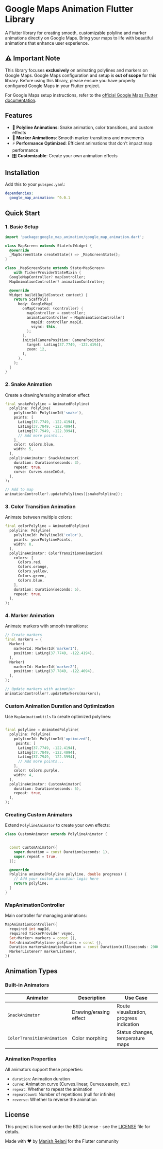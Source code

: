 # Google Maps Animation Flutter Library

A Flutter library for creating smooth, customizable polyline and marker animations directly on Google Maps. Bring your maps to life with beautiful animations that enhance user experience.

## ⚠️ Important Note

This library focuses **exclusively** on animating polylines and markers on Google Maps. Google Maps configuration and setup is **out of scope** for this library. Before using this library, please ensure you have properly configured Google Maps in your Flutter project.

For Google Maps setup instructions, refer to the [official Google Maps Flutter documentation](https://pub.dev/packages/google_maps_flutter).


## Features

- 🎨 **Polyline Animations**: Snake animation, color transitions, and custom effects
- 📍 **Marker Animations**: Smooth marker transitions and movements
- ⚡ **Performance Optimized**: Efficient animations that don't impact map performance
- 🎛️ **Customizable**: Create your own animation effects


## Installation

Add this to your `pubspec.yaml`:

```yaml
dependencies:
  google_map_animation: ^0.0.1
```

## Quick Start

### 1. Basic Setup

```dart
import 'package:google_map_animation/google_map_animation.dart';

class MapScreen extends StatefulWidget {
  @override
  _MapScreenState createState() => _MapScreenState();
}

class _MapScreenState extends State<MapScreen> 
    with TickerProviderStateMixin {
  GoogleMapController? mapController;
  MapAnimationController? animationController;

  @override
  Widget build(BuildContext context) {
    return Scaffold(
      body: GoogleMap(
        onMapCreated: (controller) {
          mapController = controller;
          animationController = MapAnimationController(
            mapId: controller.mapId,
            vsync: this,
          );
        },
        initialCameraPosition: CameraPosition(
          target: LatLng(37.7749, -122.4194),
          zoom: 12,
        ),
      ),
    );
  }
}
```

### 2. Snake Animation

Create a drawing/erasing animation effect:

```dart
final snakePolyline = AnimatedPolyline(
  polyline: Polyline(
    polylineId: PolylineId('snake'),
    points: [
      LatLng(37.7749, -122.4194),
      LatLng(37.7849, -122.4094),
      LatLng(37.7949, -122.3994),
      // Add more points...
    ],
    color: Colors.blue,
    width: 5,
  ),
  polylineAnimator: SnackAnimator(
    duration: Duration(seconds: 3),
    repeat: true,
    curve: Curves.easeInOut,
  ),
);

// Add to map
animationController?.updatePolylines({snakePolyline});
```

### 3. Color Transition Animation

Animate between multiple colors:

```dart
final colorPolyline = AnimatedPolyline(
  polyline: Polyline(
    polylineId: PolylineId('color'),
    points: yourPolylinePoints,
    width: 8,
  ),
  polylineAnimator: ColorTransitionAnimation(
    colors: [
      Colors.red,
      Colors.orange,
      Colors.yellow,
      Colors.green,
      Colors.blue,
    ],
    duration: Duration(seconds: 5),
    repeat: true,
  ),
);
```

### 4. Marker Animation

Animate markers with smooth transitions:

```dart
// Create markers
final markers = {
  Marker(
    markerId: MarkerId('marker1'),
    position: LatLng(37.7749, -122.4194),
  ),
  Marker(
    markerId: MarkerId('marker2'),
    position: LatLng(37.7849, -122.4094),
  ),
};

// Update markers with animation
animationController?.updateMarkers(markers);
```


### Custom Animation Duration and Optimization

Use `MapAnimationUtils` to create optimized polylines:

```dart

final polyline = AnimatedPolyline(
  polyline: Polyline(
    polylineId: PolylineId('optimized'),
     points: [
      LatLng(37.7749, -122.4194),
      LatLng(37.7849, -122.4094),
      LatLng(37.7949, -122.3994),
      // Add more points...
    ],
    color: Colors.purple,
    width: 4,
  ),
  polylineAnimator: CustomAnimator(
    duration: Duration(seconds: 5),
    repeat: true,
  ),
);
```

### Creating Custom Animators

Extend `PolylineAnimator` to create your own effects:

```dart
class CustomAnimator extends PolylineAnimator {
 

  const CustomAnimator({
    super.duration = const Duration(seconds: 1),
    super.repeat = true,
  });

  @override
  Polyline animate(Polyline polyline, double progress) {
    // Add your custom animation logic here
    return polyline;
  }
}
```



### MapAnimationController

Main controller for managing animations:

```dart
MapAnimationController({
  required int mapId,
  required TickerProvider vsync,
  Set<Marker> markers = const {},
  Set<AnimatedPolyline> polylines = const {},
  Duration markersAnimationDuration = const Duration(milliseconds: 2000),
  MarkerListener? markerListener,
})
```


## Animation Types

### Built-in Animators

| Animator | Description | Use Case |
|----------|-------------|----------|
| `SnackAnimator` | Drawing/erasing effect | Route visualization, progress indication |
| `ColorTransitionAnimation` | Color morphing | Status changes, temperature maps |

### Animation Properties

All animators support these properties:

- `duration`: Animation duration
- `curve`: Animation curve (Curves.linear, Curves.easeIn, etc.)
- `repeat`: Whether to repeat the animation
- `repeatCount`: Number of repetitions (null for infinite)
- `reverse`: Whether to reverse the animation


## License

This project is licensed under the BSD License - see the [LICENSE](LICENSE) file for details.




Made with ❤️ by [Manish Relani](https://github.com/manishrelani) for the Flutter community
